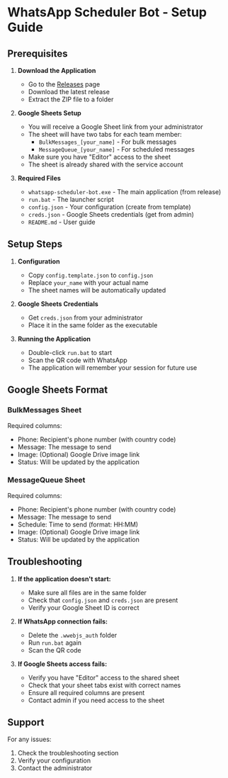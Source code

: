 # WhatsApp Scheduler Bot - Setup Guide

## Prerequisites

1. **Download the Application**
   - Go to the [Releases](https://github.com/your-username/whatsapp-scheduler-bot/releases) page
   - Download the latest release
   - Extract the ZIP file to a folder

2. **Google Sheets Setup**
   - You will receive a Google Sheet link from your administrator
   - The sheet will have two tabs for each team member:
     - `BulkMessages_[your_name]` - For bulk messages
     - `MessageQueue_[your_name]` - For scheduled messages
   - Make sure you have "Editor" access to the sheet
   - The sheet is already shared with the service account

3. **Required Files**
   - `whatsapp-scheduler-bot.exe` - The main application (from release)
   - `run.bat` - The launcher script
   - `config.json` - Your configuration (create from template)
   - `creds.json` - Google Sheets credentials (get from admin)
   - `README.md` - User guide

## Setup Steps

1. **Configuration**
   - Copy `config.template.json` to `config.json`
   - Replace `your_name` with your actual name
   - The sheet names will be automatically updated

2. **Google Sheets Credentials**
   - Get `creds.json` from your administrator
   - Place it in the same folder as the executable

3. **Running the Application**
   - Double-click `run.bat` to start
   - Scan the QR code with WhatsApp
   - The application will remember your session for future use

## Google Sheets Format

### BulkMessages Sheet
Required columns:
- Phone: Recipient's phone number (with country code)
- Message: The message to send
- Image: (Optional) Google Drive image link
- Status: Will be updated by the application

### MessageQueue Sheet
Required columns:
- Phone: Recipient's phone number (with country code)
- Message: The message to send
- Schedule: Time to send (format: HH:MM)
- Image: (Optional) Google Drive image link
- Status: Will be updated by the application

## Troubleshooting

1. **If the application doesn't start:**
   - Make sure all files are in the same folder
   - Check that `config.json` and `creds.json` are present
   - Verify your Google Sheet ID is correct

2. **If WhatsApp connection fails:**
   - Delete the `.wwebjs_auth` folder
   - Run `run.bat` again
   - Scan the QR code

3. **If Google Sheets access fails:**
   - Verify you have "Editor" access to the shared sheet
   - Check that your sheet tabs exist with correct names
   - Ensure all required columns are present
   - Contact admin if you need access to the sheet

## Support

For any issues:
1. Check the troubleshooting section
2. Verify your configuration
3. Contact the administrator 